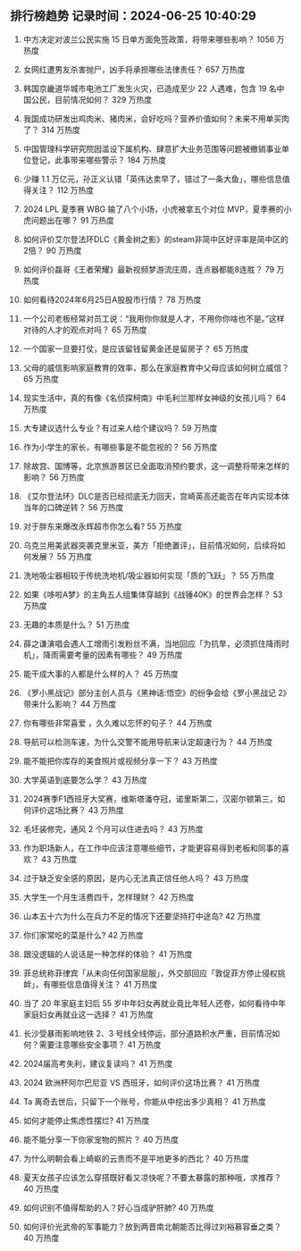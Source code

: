 
## 排行榜趋势 记录时间：2024-06-25 10:40:29
  
  1. 中方决定对波兰公民实施 15 日单方面免签政策，将带来哪些影响？ 1056 万热度
    
  2. 女网红遭男友杀害抛尸，凶手将承担哪些法律责任？ 657 万热度
    
  3. 韩国京畿道华城市电池工厂发生火灾，已造成至少 22 人遇难，包含 19 名中国公民，目前情况如何？ 329 万热度
    
  4. 我国成功研发出鸡肉米、猪肉米，会好吃吗？营养价值如何？未来不用单买肉了？ 314 万热度
    
  5. 中国管理科学研究院因滥设下属机构、肆意扩大业务范围等问题被撤销事业单位登记，此事带来哪些警示？ 184 万热度
    
  6. 少赚 1.1 万亿元，孙正义认错「英伟达卖早了，错过了一条大鱼」，哪些信息值得关注？ 112 万热度
    
  7. 2024 LPL 夏季赛 WBG 输了八个小场，小虎被拿五个对位 MVP，夏季赛的小虎问题出在哪？ 91 万热度
    
  8. 如何评价艾尔登法环DLC《黄金树之影》的steam非简中区好评率是简中区的2倍？ 90 万热度
    
  9. 如何评价磊哥《王者荣耀》最新视频梦游流庄周，连点器都能8连胜？ 79 万热度
    
  10. 如何看待2024年6月25日A股股市行情？ 78 万热度
    
  11. 一个公司老板经常对员工说：“我用你你就是人才，不用你你啥也不是。”这样对待的人才的观点对吗？ 65 万热度
    
  12. 一个国家一旦要打仗，是应该留钱留黄金还是留房子？ 65 万热度
    
  13. 父母的威信影响家庭教育的效率，那么在家庭教育中父母应该如何树立威信？ 65 万热度
    
  14. 现实生活中，真的有像《名侦探柯南》中毛利兰那样女神级的女孩儿吗？ 64 万热度
    
  15. 大专建议选什么专业？有过来人给个建议吗？ 59 万热度
    
  16. 作为小学生的家长，有哪些事是不能忽视的？ 56 万热度
    
  17. 除故宫、国博等，北京旅游景区已全面取消预约要求，这一调整将带来怎样的影响？ 56 万热度
    
  18. 《艾尔登法环》DLC是否已经彻底无力回天，宫崎英高还能否在年内实现本体当年的口碑逆转？ 56 万热度
    
  19. 对于胖东来爆改永辉超市你怎么看? 55 万热度
    
  20. 乌克兰用美武器突袭克里米亚，美方「拒绝置评」，目前情况如何，后续将如何发展？ 55 万热度
    
  21. 洗地吸尘器相较于传统洗地机/吸尘器如何实现「质的飞跃」？ 55 万热度
    
  22. 如果《哆啦A梦》的主角五人组集体穿越到《战锤40K》的世界会怎样？ 53 万热度
    
  23. 无趣的本质是什么？ 51 万热度
    
  24. 薛之谦演唱会遇人工增雨引发粉丝不满，当地回应「为抗旱，必须抓住降雨时机」，降雨需要考量的因素有哪些？ 49 万热度
    
  25. 能干成大事的人都是什么样的人？ 45 万热度
    
  26. 《罗小黑战记》部分主创人员与《黑神话:悟空》的纷争会给《罗小黑战记 2》带来什么影响？ 44 万热度
    
  27. 你有哪些非常喜爱 ，久久难以忘怀的句子？ 44 万热度
    
  28. 导航可以检测车速，为什么交警不能用导航来认定超速行为？ 44 万热度
    
  29. 能不能把你库存的美食照片或视频分享一下？ 43 万热度
    
  30. 大学英语到底要怎么学？ 43 万热度
    
  31. 2024赛季F1西班牙大奖赛，维斯塔潘夺冠，诺里斯第二，汉密尔顿第三，如何评价这场比赛？ 43 万热度
    
  32. 毛坯装修完，通风 2 个月可以住进去吗？ 43 万热度
    
  33. 作为职场新人，在工作中应该注意哪些细节，才能更容易得到老板和同事的喜欢？ 43 万热度
    
  34. 过于缺乏安全感的原因，是内心无法真正信任他人吗？ 43 万热度
    
  35. 大学生一个月生活费四千，怎样理财？ 42 万热度
    
  36. 山本五十六为什么在兵力不足的情况下还要坚持打中途岛? 42 万热度
    
  37. 你们家常吃的菜是什么? 42 万热度
    
  38. 跟没逻辑的人说话是一种怎样的体验？ 41 万热度
    
  39. 菲总统称菲律宾「从未向任何国家屈服」，外交部回应「敦促菲方停止侵权挑衅」，有哪些信息值得关注？ 41 万热度
    
  40. 当了 20 年家庭主妇后 55 岁中年妇女再就业竟比年轻人还卷，如何看待中年家庭妇女再就业这一选择？ 41 万热度
    
  41. 长沙受暴雨影响地铁 2、3 号线全线停运，部分道路积水严重，目前情况如何？需要注意哪些安全事项？ 41 万热度
    
  42. 2024届高考失利，建议复读吗？ 41 万热度
    
  43. 2024 欧洲杯阿尔巴尼亚 VS 西班牙，如何评价这场比赛？ 41 万热度
    
  44. Ta 离奇去世后，只留下一个账号，你能从中挖出多少真相？ 41 万热度
    
  45. 如何才能停止焦虑性摆烂? 41 万热度
    
  46. 能不能分享一下你家宠物的照片？ 40 万热度
    
  47. 为什么明朝会看上崎岖的云贵而不是平地更多的西北？ 40 万热度
    
  48. 夏天女孩子应该怎么穿搭既好看又凉快呢？不要太暴露的那种哦，求推荐？ 40 万热度
    
  49. 如何识别不值得帮助的人？好心当成驴肝肺? 40 万热度
    
  50. 如何评价光武帝的军事能力？放到两晋南北朝能否比得过刘裕慕容垂之类？ 40 万热度
    